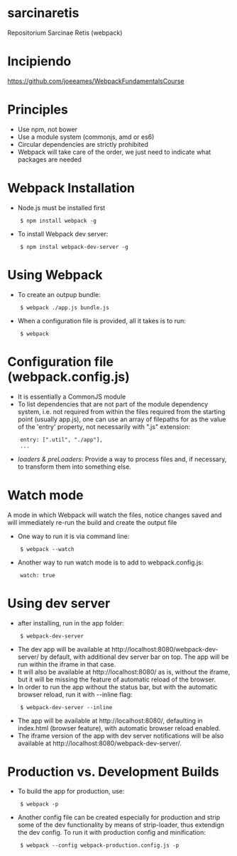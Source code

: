 # sarcinaretis
Repositorium Sarcinae Retis (webpack) 

# Incipiendo
https://github.com/joeeames/WebpackFundamentalsCourse

# Principles
* Use npm, not bower
* Use a module system (commonjs, amd or es6)
* Circular dependencies are strictly prohibited
* Webpack will take care of the order, we just need to indicate what
packages are needed

# Webpack Installation
* Node.js must be installed first
```
	$ npm install webpack -g 
```
* To install Webpack dev server:
```
    $ npm instal webpack-dev-server -g
```

# Using Webpack
* To create an outpup bundle:
```
	$ webpack ./app.js bundle.js
```
* When a configuration file is provided, all it takes is to run:
```
	$ webpack
```

# Configuration file (webpack.config.js)
* It is essentially a CommonJS module
* To list dependencies that are not part of the module dependency
  system, i.e. not required from within the files
  required from the starting point (usually app.js), one can use an
  array of filepaths for as the value of the 'entry' property, not
  necessarily with ".js" extension:
```
    entry: [".util", "./app"],
    ...
```
* *loaders & preLoaders*: Provide a way to process files and, if necessary, to transform them
into something else.

# Watch mode
A mode in which Webpack will watch the files, notice changes saved and
will immediately re-run the build and create the output file
* One way to run it is via command line:
```
    $ webpack --watch
```
* Another way to run watch mode is to add to webpack.config.js:
```
    watch: true
```

# Using dev server
* after installing, run in the app folder:
```
    $ webpack-dev-server 
```
* The dev app will be available at
http://localhost:8080/webpack-dev-server/ by default, with additional
dev server bar on top. The app will be run within the iframe in that case.
* It will also be available at http://localhost:8080/ as is, without
the iframe, but it will be missing the feature of automatic reload of
the browser.
* In order to run the app without the status bar, but with the
  automatic browser reload, run it with --inline flag:
```
    $ webpack-dev-server --inline
```
* The app will be available at http://localhost:8080/, defaulting in
  index.html (browser feature), with automatic browser reload enabled.
* The iframe version of the app with dev server notifications will be
  also available at http://localhost:8080/webpack-dev-server/.
  
# Production vs. Development Builds
* To build the app for production, use:
```
    $ webpack -p 
```
* Another config file can be created especially for production and
  strip some of the dev functionality by means of strip-loader, thus
  extendign the dev config. To run it with production config and
  minification:
```
    $ webpack --config webpack-production.config.js -p
```
